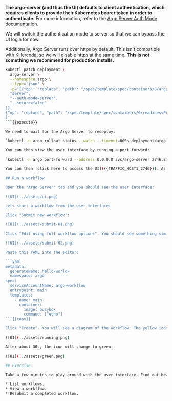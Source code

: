 **The argo-server (and thus the UI) defaults to client authentication, which requires clients to provide their Kubernetes bearer token in order to authenticate.** For more information, refer to the [Argo Server Auth Mode documentation](https://argoproj.github.io/argo-workflows/argo-server-auth-mode/).

We will switch the authentication mode to server so that we can bypass the UI login for now.

Additionally, Argo Server runs over https by default. This isn't compatible with Killercoda, so we will disable https at the same time. **This is not something we recommend for production installs.**

```bash
kubectl patch deployment \
  argo-server \
  --namespace argo \
  --type='json' \
  -p='[{"op": "replace", "path": "/spec/template/spec/containers/0/args", "value": [
  "server",
  "--auth-mode=server",
  "--secure=false"
]},
{"op": "replace", "path": "/spec/template/spec/containers/0/readinessProbe/httpGet/scheme", "value": "HTTP"}
]'
```{{execute}}

We need to wait for the Argo Server to redeploy:

`kubectl -n argo rollout status --watch --timeout=600s deployment/argo-server`{{execute}}

You can then view the user interface by running a port forward:

`kubectl -n argo port-forward --address 0.0.0.0 svc/argo-server 2746:2746 > /dev/null &`{{execute}}

You can then [click here to access the UI]({{TRAFFIC_HOST1_2746}}). As it's your first time using the Workflows UI, you will see a number of modals explaining the new features. Dismiss them.

## Run a workflow

Open the "Argo Server" tab and you should see the user interface:

![UI](../assets/ui.png)

Lets start a workflow from the user interface:

Click "Submit new workflow":

![UI](../assets/submit-01.png)

Click "Edit using full workflow options". You should see something similar to this:

![UI](../assets/submit-02.png)

Paste this YAML into the editor:

```yaml
metadata:
  generateName: hello-world-
  namespace: argo
spec:
  serviceAccountName: argo-workflow
  entrypoint: main
  templates:
    - name: main
      container:
        image: busybox
        command: ["echo"]
```{{copy}}

Click "Create". You will see a diagram of the workflow. The yellow icon shows that it is pending, after a few seconds it'll turn blue to indicate it is running, and finally green to show that it has completed successfully:

![UI](../assets/running.png)

After about 30s, the icon will change to green:

![UI](../assets/green.png)

## Exercise

Take a few minutes to play around with the user interface. Find out how to:

* List workflows.
* View a workflow.
* Resubmit a completed workflow.
